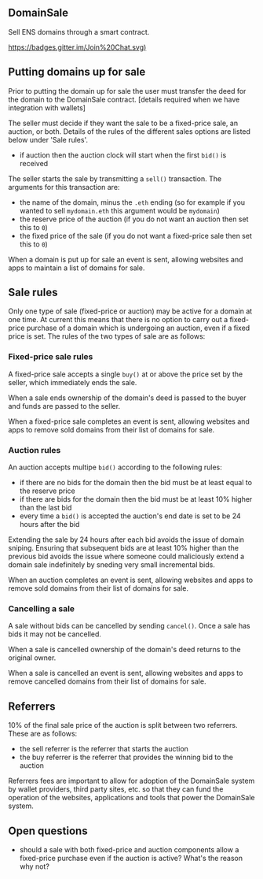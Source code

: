 ## DomainSale

Sell ENS domains through a smart contract.

[https://badges.gitter.im/Join%20Chat.svg)](https://gitter.im/wealdtech/domainsale?utm_source=badge&utm_medium=badge&utm_campaign=pr-badge)

## Putting domains up for sale

Prior to putting the domain up for sale the user must transfer the deed for the domain to the DomainSale contract.  [details required when we have integration with wallets]

The seller must decide if they want the sale to be a fixed-price sale, an auction, or both.  Details of the rules of the different sales options are listed below under 'Sale rules'.

  - if auction then the auction clock will start when the first `bid()` is received

The seller starts the sale by transmitting a `sell()` transaction.  The arguments for this transaction are:

  - the name of the domain, minus the `.eth` ending (so for example if you wanted to sell `mydomain.eth` this argument would be `mydomain`)
  - the reserve price of the auction (if you do not want an auction then set this to `0`)
  - the fixed price of the sale (if you do not want a fixed-price sale then set this to `0`)

When a domain is put up for sale an event is sent, allowing websites and apps to maintain a list of domains for sale.

## Sale rules

Only one type of sale (fixed-price or auction) may be active for a domain at one time.  At current this means that there is no option to carry out a fixed-price purchase of a domain which is undergoing an auction, even if a fixed price is set.  The rules of the two types of sale are as follows:

### Fixed-price sale rules

A fixed-price sale accepts a single `buy()` at or above the price set by the seller, which immediately ends the sale.

When a sale ends ownership of the domain's deed is passed to the buyer and funds are passed to the seller.

When a fixed-price sale completes an event is sent, allowing websites and apps to remove sold domains from their list of domains for sale.

### Auction rules

An auction accepts multipe `bid()` according to the following rules:

  - if there are no bids for the domain then the bid must be at least equal to the reserve price
  - if there are bids for the domain then the bid must be at least 10% higher than the last bid
  - every time a `bid()` is accepted the auction's end date is set to be 24 hours after the bid

Extending the sale by 24 hours after each bid avoids the issue of domain sniping.  Ensuring that subsequent bids are at least 10% higher than the previous bid avoids the issue where someone could maliciously extend a domain sale indefinitely by sneding very small incremental bids.

When an auction completes an event is sent, allowing websites and apps to remove sold domains from their list of domains for sale.

### Cancelling a sale

A sale without bids can be cancelled by sending `cancel()`.  Once a sale has bids it may not be cancelled.

When a sale is cancelled ownership of the domain's deed returns to the original owner.

When a sale is cancelled an event is sent, allowing websites and apps to remove cancelled domains from their list of domains for sale.

## Referrers

10% of the final sale price of the auction is split between two referrers.  These are as follows:

   - the sell referrer is the referrer that starts the auction
   - the buy referrer is the referrer that provides the winning bid to the auction

Referrers fees are important to allow for adoption of the DomainSale system by wallet providers, third party sites, etc. so that they can fund the operation of the websites, applications and tools that power the DomainSale system.

## Open questions

  - should a sale with both fixed-price and auction components allow a fixed-price purchase even if the auction is active?  What's the reason why not?

